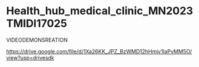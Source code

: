 # Health_hub_medical_clinic_MN2023TMIDI17025

VIDEODEMONSREATION

https://drive.google.com/file/d/1Xa26KK_JPZ_BzWMD12hHmiv1IaPvMM5O/view?usp=drivesdk
